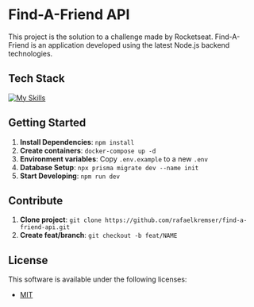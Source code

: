 # Find-A-Friend API

This project is the solution to a challenge made by Rocketseat. Find-A-Friend is an application developed using the latest Node.js backend technologies.

## Tech Stack

<!--- # "Verify icons availability here https://github.com/tandpfun/skill-icons" -->

[![My Skills](https://skillicons.dev/icons?i=ts,prisma,docker,postgres,vite)](https://skillicons.dev)

## Getting Started

1. **Install Dependencies**: `npm install`
2. **Create containers**: `docker-compose up -d`
3. **Environment variables**: Copy `.env.example` to a new `.env`
4. **Database Setup**: `npx prisma migrate dev --name init`
5. **Start Developing**: `npm run dev`

## Contribute

1. **Clone project**: `git clone https://github.com/rafaelkremser/find-a-friend-api.git`
2. **Create feat/branch**: `git checkout -b feat/NAME`

## License

This software is available under the following licenses:

- [MIT](https://rem.mit-license.org)